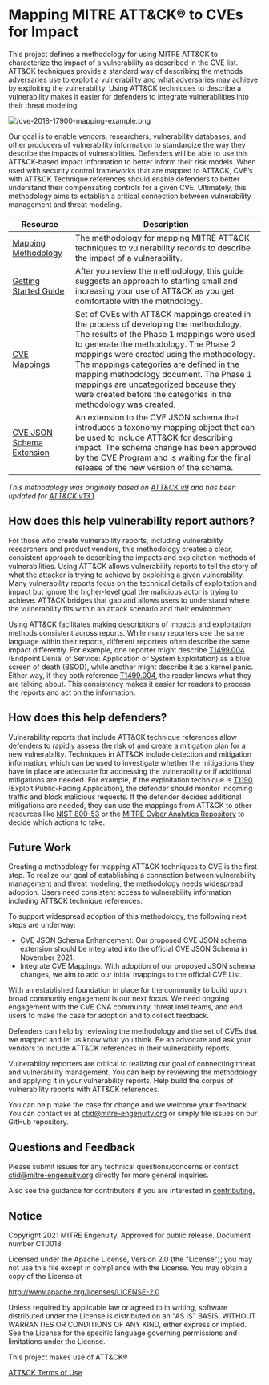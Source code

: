 # Mapping MITRE ATT&CK® to CVEs for Impact

This project defines a methodology for using MITRE ATT&CK to characterize the impact of a vulnerability as described in the CVE list. ATT&CK techniques provide a standard way of describing the methods adversaries use to exploit a vulnerability and what adversaries may achieve by exploiting the vulnerability. Using ATT&CK techniques to describe a vulnerability makes it easier for defenders to integrate vulnerabilities into their threat modeling. 


![/cve-2018-17900-mapping-example.png](/cve-2018-17900-mapping-example-full.png)

Our goal is to enable vendors, researchers, vulnerability databases, and other producers of vulnerability information to standardize the way they describe the impacts of vulnerabilities. Defenders will be able to use this ATT&CK-based impact information to better inform their risk models. When used with security control frameworks that are mapped to ATT&CK, CVE’s with ATT&CK Technique references should enable defenders to better understand their compensating controls for a given CVE. Ultimately, this methodology aims to establish a critical connection between vulnerability management and threat modeling.

| Resource | Description |
| ---- | ---- |
| [Mapping Methodology](/methodology.md) | The methodology for mapping MITRE ATT&CK techniques to vulnerability records to describe the impact of a vulnerability.  |
| [Getting Started Guide](/getting-started.md) | After you review the methodology, this guide suggests an approach to starting small and increasing your use of ATT&CK as you get comfortable with the methdology. |
| [CVE Mappings](/Att&ckToCveMappings.csv) | Set of CVEs with ATT&CK mappings created in the process of developing the methodology.  The results of the Phase 1 mappings were used to generate the methodology.  The Phase 2 mappings were created using the methodology.  The mappings categories are defined in the mapping methodology document.  The Phase 1 mappings are uncategorized because they were created before the categories in the methodology was created. |
| [CVE JSON Schema Extension](https://github.com/CVEProject/cve-schema/pull/6) | An extension to the CVE JSON schema that introduces a taxonomy mapping object that can be used to include ATT&CK for describing impact.  The schema change has been approved by the CVE Program and is waiting for the final release of the new version of the schema. |


_This methodology was originally based on [ATT&CK v9](https://attack.mitre.org/resources/updates/updates-april-2021/index.html) and has been updated for [ATT&CK v13.1](https://attack.mitre.org/resources/updates/updates-april-2023/index.html)._

## How does this help vulnerability report authors?

For those who create vulnerability reports, including vulnerability researchers and product vendors, this methodology creates a clear, consistent approach to describing the impacts and exploitation methods of vulnerabilities. Using ATT&CK allows vulnerability reports to tell the story of what the attacker is trying to achieve by exploiting a given vulnerability. Many vulnerability reports focus on the technical details of exploitation and impact but ignore the higher-level goal the malicious actor is trying to achieve. ATT&CK bridges that gap and allows users to understand where the vulnerability fits within an attack scenario and their environment.

Using ATT&CK facilitates making descriptions of impacts and exploitation methods consistent across reports. While many reporters use the same language within their reports, different reporters often describe the same impact differently. For example, one reporter might describe [T1499.004](https://attack.mitre.org/techniques/T1499/004) (Endpoint Denial of Service: Application or System Exploitation) as a blue screen of death (BSOD), while another might describe it as a kernel panic. Either way, if they both reference [T1499.004](https://attack.mitre.org/techniques/T1499/004), the reader knows what they are talking about. This consistency makes it easier for readers to process the reports and act on the information.

## How does this help defenders? 

Vulnerability reports that include ATT&CK technique references allow defenders to rapidly assess the risk of and create a mitigation plan for a new vulnerability. Techniques in ATT&CK include detection and mitigation information, which can be used to investigate whether the mitigations they have in place are adequate for addressing the vulnerability or if additional mitigations are needed. For example, if the exploitation technique is [T1190](https://attack.mitre.org/techniques/T1190) (Exploit Public-Facing Application), the defender should monitor incoming traffic and block malicious requests. If the defender decides additional mitigations are needed, they can use the mappings from ATT&CK to other resources like [NIST 800-53](https://ctid.mitre-engenuity.org/our-work/nist-800-53-control-mappings/) or the [MITRE Cyber Analytics Repository](https://car.mitre.org/) to decide which actions to take. 

## Future Work

Creating a methodology for mapping ATT&CK techniques to CVE is the first step. To realize our goal of establishing a connection between vulnerability management and threat modeling, the methodology needs widespread adoption. Users need consistent access to vulnerability information including ATT&CK technique references.

To support widespread adoption of this methodology, the following next steps are underway:
* CVE JSON Schema Enhancement: Our proposed CVE JSON schema extension should be integrated into the official CVE JSON Schema in November 2021.
* Integrate CVE Mappings: With adoption of our proposed JSON schema changes, we aim to add our initial mappings to the official CVE List.

With an established foundation in place for the community to build upon, broad community engagement is our next focus. We need ongoing engagement with the CVE CNA community, threat intel teams, and end users to make the case for adoption and to collect feedback.

Defenders can help by reviewing the methodology and the set of CVEs that we mapped and let us know what you think.  Be an advocate and ask your vendors to include ATT&CK references in their vulnerability reports. 

Vulnerability reporters are critical to realizing our goal of connecting threat and vulnerability management. You can help by reviewing the methodology and applying it in your vulnerability reports. Help build the corpus of vulnerability reports with ATT&CK references. 

You can help make the case for change and we welcome your feedback. You can contact us at ctid@mitre-engenuity.org or simply file issues on our GitHub repository.

## Questions and Feedback

Please submit issues for any technical questions/concerns or contact ctid@mitre-engenuity.org directly for more general inquiries.

Also see the guidance for contributors if you are interested in [contributing.](/CONTRIBUTING.md)

## Notice

Copyright 2021 MITRE Engenuity. Approved for public release. Document number CT0018

Licensed under the Apache License, Version 2.0 (the "License"); you may not use this file except in compliance with the License. You may obtain a copy of the License at

http://www.apache.org/licenses/LICENSE-2.0

Unless required by applicable law or agreed to in writing, software distributed under the License is distributed on an "AS IS" BASIS, WITHOUT WARRANTIES OR CONDITIONS OF ANY KIND, either express or implied. See the License for the specific language governing permissions and limitations under the License.

This project makes use of ATT&CK®

[ATT&CK Terms of Use](https://attack.mitre.org/resources/terms-of-use/)
